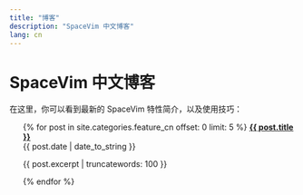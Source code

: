 ```yaml
---
title: "博客"
description: "SpaceVim 中文博客"
lang: cn
---
```


# SpaceVim 中文博客

在这里，你可以看到最新的 SpaceVim 特性简介，以及使用技巧：

<ul>
    {% for post in site.categories.feature_cn offset: 0 limit: 5  %}
               <strong><a href="{{ post.url }}">{{ post.title }}</a></strong>
               <br>
               <span class="post-date">{{ post.date | date_to_string }}</span>
               <p>{{ post.excerpt | truncatewords: 100 }}</p>
    {% endfor %}
</ul>
